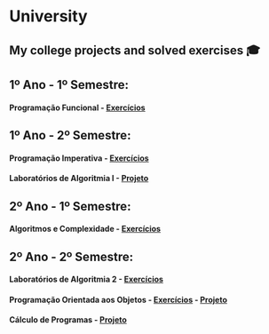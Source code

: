 # University </h1>

## My college projects and solved exercises :mortar_board:

## 1º Ano - 1º Semestre:
#### Programação Funcional - [Exercícios](https://github.com/Nuno23C/PF-Haskell)

## 1º Ano - 2º Semestre:
#### Programação Imperativa - [Exercícios](https://github.com/Nuno23C/PI-C)
#### Laboratórios de Algoritmia I - [Projeto](https://github.com/SimaoQuintela/CCPL2G01) 

## 2º Ano - 1º Semestre:
#### Algoritmos e Complexidade - [Exercícios](https://github.com/Nuno23C/AeC)

## 2º Ano - 2º Semestre:
#### Laboratórios de Algoritmia 2 - [Exercícios](https://github.com/Nuno23C/LA2)
#### Programação Orientada aos Objetos - [Exercícios](https://github.com/Nuno23C/POO) - [Projeto](https://github.com/Nuno23C/Projeto-POO)
#### Cálculo de Programas - [Projeto](https://github.com/Nuno23C/Projeto-CP)
